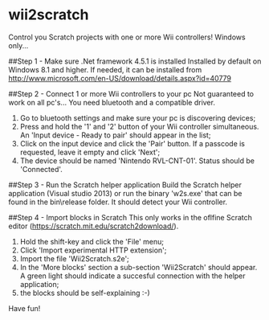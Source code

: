 # wii2scratch
Control you Scratch projects with one or more Wii controllers!
Windows only...

##Step 1 - Make sure .Net framework 4.5.1 is installed
Installed by default on Windows 8.1 and higher. If needed, it can be installed from http://www.microsoft.com/en-US/download/details.aspx?id=40779

##Step 2 - Connect 1 or more Wii controllers to your pc
Not guaranteed to work on all pc's... You need bluetooth and a compatible driver.

1. Go to bluetooth settings and make sure your pc is discovering devices;
2. Press and hold the '1' and '2' button of your Wii controller simultaneous. An 'Input device - Ready to pair' should appear in the list;
3. Click on the input device and click the 'Pair' button. If a passcode is requested, leave it empty and click 'Next';
4. The device should be named 'Nintendo RVL-CNT-01'. Status should be 'Connected'.

##Step 3 - Run the Scratch helper application
Build the Scratch helper application (Visual studio 2013) or run the binary 'w2s.exe' that can be found in the bin\release folder. It should detect your Wii controller.

##Step 4 - Import blocks in Scratch
This only works in the oflfine Scratch editor (https://scratch.mit.edu/scratch2download/).

1. Hold the shift-key and click the 'File' menu;
2. Click 'Import experimental HTTP extension';
3. Import the file 'Wii2Scratch.s2e';
4. In the 'More blocks' section a sub-section 'Wii2Scratch' should appear. A green light should indicate a succesful connection with the helper application;
5. the blocks should be self-explaining :-)


Have fun!
